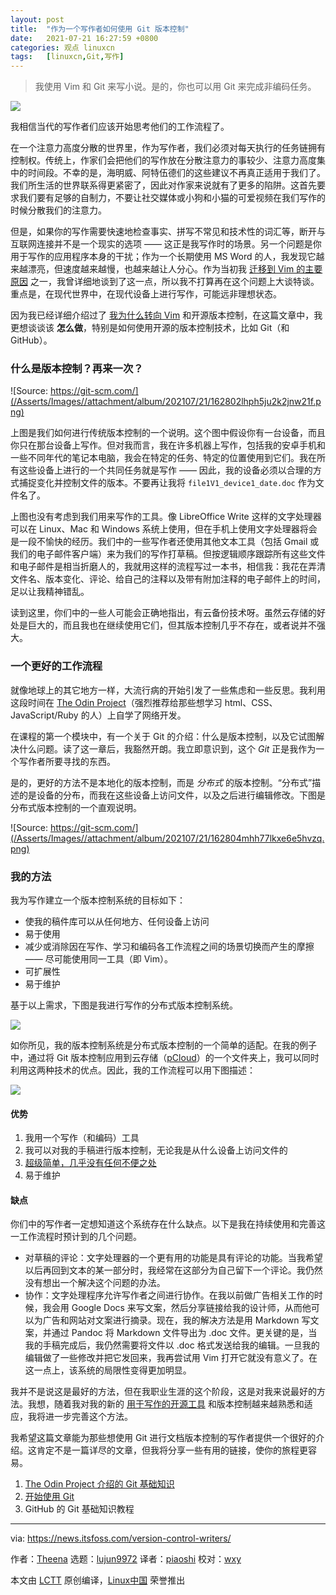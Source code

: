 ```yaml
---
layout: post
title:	"作为一个写作者如何使用 Git 版本控制"
date:	2021-07-21 16:27:59 +0800 
categories:	观点 linuxcn 
tags:	[linuxcn,Git,写作]
---
```




> 
> 我使用 Vim 和 Git 来写小说。是的，你也可以用 Git 来完成非编码任务。
> 
> 
> 


![](/Asserts/Images//attachment/album/202107/21/162801m4i1ydc4dkcz6111.jpg)


我相信当代的写作者们应该开始思考他们的工作流程了。


在一个注意力高度分散的世界里，作为写作者，我们必须对每天执行的任务链拥有控制权。传统上，作家们会把他们的写作放在分散注意力的事较少、注意力高度集中的时间段。不幸的是，海明威、阿特伍德们的这些建议不再真正适用于我们了。我们所生活的世界联系得更紧密了，因此对作家来说就有了更多的陷阱。这首先要求我们要有足够的自制力，不要让社交媒体或小狗和小猫的可爱视频在我们写作的时候分散我们的注意力。


但是，如果你的写作需要快速地检查事实、拼写不常见和技术性的词汇等，断开与互联网连接并不是一个现实的选项 —— 这正是我写作时的场景。另一个问题是你用于写作的应用程序本身的干扰；作为一个长期使用 MS Word 的人，我发现它越来越漂亮，但速度越来越慢，也越来越让人分心。作为当初我 [迁移到 Vim 的主要原因](https://news.itsfoss.com/how-i-started-loving-vim/) 之一，我曾详细地谈到了这一点，所以我不打算再在这个问题上大谈特谈。重点是，在现代世界中，在现代设备上进行写作，可能远非理想状态。


因为我已经详细介绍过了 [我为什么转向 Vim](https://news.itsfoss.com/configuring-vim-writing/) 和开源版本控制，在这篇文章中，我更想谈谈该 **怎么做**，特别是如何使用开源的版本控制技术，比如 Git（和 GitHub）。


### 什么是版本控制？再来一次？


![Source: https://git-scm.com/](/Asserts/Images//attachment/album/202107/21/162802lhph5ju2k2jnw21f.png)


上图是我们如何进行传统版本控制的一个说明。这个图中假设你有一台设备，而且你只在那台设备上写作。但对我而言，我在许多机器上写作，包括我的安卓手机和一些不同年代的笔记本电脑，我会在特定的任务、特定的位置使用到它们。我在所有这些设备上进行的一个共同任务就是写作 —— 因此，我的设备必须以合理的方式捕捉变化并控制文件的版本。不要再让我将 `file1V1_device1_date.doc` 作为文件名了。


上图也没有考虑到我们用来写作的工具。像 LibreOffice Write 这样的文字处理器可以在 Linux、Mac 和 Windows 系统上使用，但在手机上使用文字处理器将会是一段不愉快的经历。我们中的一些写作者还使用其他文本工具（包括 Gmail 或我们的电子邮件客户端）来为我们的写作打草稿。但按逻辑顺序跟踪所有这些文件和电子邮件是相当折磨人的，我就用这样的流程写过一本书，相信我：我花在弄清文件名、版本变化、评论、给自己的注释以及带有附加注释的电子邮件上的时间，足以让我精神错乱。


读到这里，你们中的一些人可能会正确地指出，有云备份技术呀。虽然云存储的好处是巨大的，而且我也在继续使用它们，但其版本控制几乎不存在，或者说并不强大。


### 一个更好的工作流程


就像地球上的其它地方一样，大流行病的开始引发了一些焦虑和一些反思。我利用这段时间在 [The Odin Project](https://www.theodinproject.com/)（强烈推荐给那些想学习 html、CSS、JavaScript/Ruby 的人）上自学了网络开发。


在课程的第一个模块中，有一个关于 Git 的介绍：什么是版本控制，以及它试图解决什么问题。读了这一章后，我豁然开朗。我立即意识到，这个 *Git* 正是我作为一个写作者所要寻找的东西。


是的，更好的方法不是本地化的版本控制，而是 *分布式* 的版本控制。“分布式”描述的是设备的分布，而我在这些设备上访问文件，以及之后进行编辑修改。下图是分布式版本控制的一个直观说明。


![Source: https://git-scm.com/](/Asserts/Images//attachment/album/202107/21/162804mhh77lkxe6e5hvzq.png)


### 我的方法


我为写作建立一个版本控制系统的目标如下：


* 使我的稿件库可以从任何地方、任何设备上访问
* 易于使用
* 减少或消除因在写作、学习和编码各工作流程之间的场景切换而产生的摩擦 —— 尽可能使用同一工具（即 Vim）。
* 可扩展性
* 易于维护


基于以上需求，下图是我进行写作的分布式版本控制系统。


![](/Asserts/Images//attachment/album/202107/21/162805s2ccvfhcj4oj4c2m.png)


如你所见，我的版本控制系统是分布式版本控制的一个简单的适配。在我的例子中，通过将 Git 版本控制应用到云存储（[pCloud](https://itsfoss.com/recommends/pcloud/)）的一个文件夹上，我可以同时利用这两种技术的优点。因此，我的工作流程可以用下图描述：


![](/Asserts/Images//attachment/album/202107/21/162807vyr7zhdc7y4c75h7.png)


#### 优势


1. 我用一个写作（和编码）工具
2. 我可以对我的手稿进行版本控制，无论我是从什么设备上访问文件的
3. [超级简单，几乎没有任何不便之处](https://www.youtube.com/watch?v=NtH-HhaLw-Q)
4. 易于维护


#### 缺点


你们中的写作者一定想知道这个系统存在什么缺点。以下是我在持续使用和完善这一工作流程时预计到的几个问题。


* 对草稿的评论：文字处理器的一个更有用的功能是具有评论的功能。当我希望以后再回到文本的某一部分时，我经常在这部分为自己留下一个评论。我仍然没有想出一个解决这个问题的办法。
* 协作：文字处理程序允许写作者之间进行协作。在我以前做广告相关工作的时候，我会用 Google Docs 来写文案，然后分享链接给我的设计师，从而他可以为广告和网站对文案进行摘录。现在，我的解决方法是用 Markdown 写文案，并通过 Pandoc 将 Markdown 文件导出为 .doc 文件。更关键的是，当我的手稿完成后，我仍然需要将文件以 .doc 格式发送给我的编辑。一旦我的编辑做了一些修改并把它发回来，我再尝试用 Vim 打开它就没有意义了。在这一点上，该系统的局限性变得更加明显。


我并不是说这是最好的方法，但在我职业生涯的这个阶段，这是对我来说最好的方法。我想，随着我对我的新的 [用于写作的开源工具](https://itsfoss.com/open-source-tools-writers/) 和版本控制越来越熟悉和适应，我将进一步完善这个方法。


我希望这篇文章能为那些想使用 Git 进行文档版本控制的写作者提供一个很好的介绍。这肯定不是一篇详尽的文章，但我将分享一些有用的链接，使你的旅程更容易。


1. [The Odin Project 介绍的 Git 基础知识](https://www.theodinproject.com/paths/foundations/courses/foundations/lessons/introduction-to-git)
2. [开始使用 Git](https://git-scm.com/book/en/v2/Getting-Started-About-Version-Control)
3. GitHub 的 Git 基础知识教程




---


via: <https://news.itsfoss.com/version-control-writers/>


作者：[Theena](https://news.itsfoss.com/author/theena/) 选题：[lujun9972](https://github.com/lujun9972) 译者：[piaoshi](https://github.com/piaoshi) 校对：[wxy](https://github.com/wxy)


本文由 [LCTT](https://github.com/LCTT/TranslateProject) 原创编译，[Linux中国](https://linux.cn/) 荣誉推出
